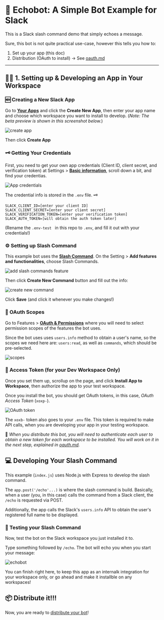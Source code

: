 # 🤖 Echobot: A Simple Bot Example for Slack

This is a Slack slash command demo that simply echoes a message.

Sure, this bot is not quite practical use-case, however this tells you how to:

1. Set up your app (this doc)
2. Distribution (OAuth to install) -> See [oauth.md](https://glitch.com/edit/#!/slack-echobot-oauth?path=oauth.md)

---

## 👩‍💻 1. Setting up & Developing an App in Your Workspace


### 🆕 Creating a New Slack App

Go to [**Your Apps**](https://api.slack.com/apps) and click the **Create New App**, then enter your app name and choose which workspace you want to install to develop. (*Note: The beta preview is shown in this screenshot below.*)

![create app](https://cdn.glitch.com/2ec8b3de-9650-4eab-b71f-62c01b006901%2Fcreate_slack_app.png?1506976337446)

Then click **Create App**

### 🗝 Getting Your Credentials

First, you need to get your own app credentials (Client ID, client secret, and verification token) at Settings > [**Basic information**](https://api.slack.com/apps/general), scroll down a bit, and find your credentias.

![App credentials](https://cdn.glitch.com/2ec8b3de-9650-4eab-b71f-62c01b006901%2Fcredentials.png?1506986469638)

The credential info is stored in the `.env` file. 🗝
```
SLACK_CLIENT_ID=[enter your client ID]
SLACK_CLIENT_SECRET=[enter your client secret]
SLACK_VERIFICATION_TOKEN=[enter your verification token]
SLACK_AUTH_TOKEN=[will obtain the auth token later]
```

(Rename the `.env-test ` in this repo to `.env`, and fill it out with your credentials!)


### ⚙️ Setting up Slash Command

This example bot uses the [**Slash Command**](https://api.slack.com/slash-commands). On the Setting > **Add features and functionalities**, choose Slash Commands.

![add slash commands feature](https://cdn.glitch.com/2ec8b3de-9650-4eab-b71f-62c01b006901%2Fadd_features.png?1507574515165)

Then click **Create New Command** button and fill out the info:

![create new command](https://cdn.glitch.com/2ec8b3de-9650-4eab-b71f-62c01b006901%2Fcreate_new_command.png?1507575729024)

Click **Save** (and click it whenever you make changes!)

### 🔏 OAuth Scopes

Go to Features > [**OAuth & Permissions**](https://api.slack.com/apps/oauth) where you will need to select permission scopes of the features the bot uses.

Since the bot uses uses `users.info` method to obtain a user's name, so the scopes we need here are: `users:read`, as well as `commands`, which should be pre-selected.

![scopes](https://cdn.glitch.com/2ec8b3de-9650-4eab-b71f-62c01b006901%2Fscopes.png?1507580188516)

### 🔐 Access Token (for your Dev Workspace Only)

Once you set them up, scrollup on the page, and click **Install App to Workspace**, then authorize the app to your test workspace.

Once you install the bot, you should get OAuth tokens, in this case, *OAuth Access Token* (`xoxp-`).

![OAuth token](https://cdn.glitch.com/2ec8b3de-9650-4eab-b71f-62c01b006901%2Fxoxp_token.png?1507580424424)

The `xoxb-` token also goes to your `.env` file. This token is required to make API calls, when you are developing your app in your testing workspace.

🐥 *When you distribute this bot, you will need to authenticate each user to obtain a new token for each workspace to be installed. You will work on it in the next step, explained in [oauth.md](oauth.md).*

## 💻 Developing Your Slash Command

This example (`index.js`) uses Node.js with Express to develop the slash command.

The `app.post('/echo'...)` is where the slash command is build. Basically, when a user (you, in this case) calls the command from a Slack client, the `/echo` is requested via POST.

Additionally, the app calls the Slack's `users.info` API to obtain the user's registered full name to be displayed.



### 🏅 Testing your Slash Command

Now, test the bot on the Slack workspace you just installed it to.

Type something followed by `/echo`. The bot will echo you when you start your message:

![echobot](https://cdn.glitch.com/2ec8b3de-9650-4eab-b71f-62c01b006901%2Fecho_slash.png?1507583430097)


You can finish right here, to keep this app as an internalk integration for your workspace only, or go ahead and make it installble on any workspaces!


## 📦 Distribute it!!!

Now, you are ready to [distribute your bot](oauth.md)!
